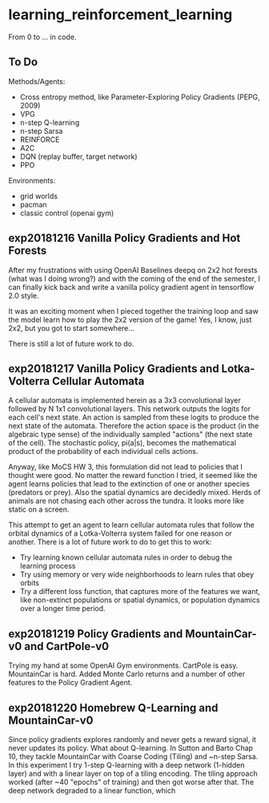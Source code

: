 # learning_reinforcement_learning

From 0 to ... in code.

## To Do

Methods/Agents:

- Cross entropy method, like Parameter-Exploring Policy Gradients (PEPG, 2009)
- VPG
- n-step Q-learning
- n-step Sarsa
- REINFORCE
- A2C
- DQN (replay buffer, target network)
- PPO

Environments:

- grid worlds
- pacman
- classic control (openai gym)


## exp20181216 Vanilla Policy Gradients and Hot Forests

After my frustrations with using OpenAI Baselines deepq on 2x2 hot forests (what was I doing wrong?) and with the coming of the end of the semester, I can finally kick back and write a vanilla policy gradient agent in tensorflow 2.0 style.

It was an exciting moment when I pieced together the training loop and saw the model learn how to play the 2x2 version of the game! Yes, I know, just 2x2, but you got to start somewhere...

There is still a lot of future work to do.


## exp20181217 Vanilla Policy Gradients and Lotka-Volterra Cellular Automata

A cellular automata is implemented herein as a 3x3 convolutional layer followed by N 1x1 convolutional layers.  This network outputs the logits for each cell's next state.  An action is sampled from these logits to produce the next state of the automata.  Therefore the action space is the product (in the algebraic type sense) of the individually sampled "actions" (the next state of the cell).  The stochastic policy, pi(a|s), becomes the mathematical product of the probability of each individual cells actions.  

Anyway, like MoCS HW 3, this formulation did not lead to policies that I thought were good.  No matter the reward function I tried, it seemed like the agent learns policies that lead to the extinction of one or another species (predators or prey).  Also the spatial dynamics are decidedly mixed. Herds of animals are not chasing each other across the tundra. It looks more like static on a screen.

This attempt to get an agent to learn cellular automata rules that follow the orbital dynamics of a Lotka-Volterra system failed for one reason or another.  There is a lot of future work to do to get this to work:

- Try learning known cellular automata rules in order to debug the learning process
- Try using memory or very wide neighborhoods to learn rules that obey orbits
- Try a different loss function, that captures more of the features we want, like non-extinct populations or spatial dynamics, or population dynamics over a longer time period.


## exp20181219 Policy Gradients and MountainCar-v0 and CartPole-v0

Trying my hand at some OpenAI Gym environments. CartPole is easy. MountainCar is hard. Added Monte Carlo returns and a number of other features to the Policy Gradient Agent.


## exp20181220 Homebrew Q-Learning and MountainCar-v0

Since policy gradients explores randomly and never gets a reward signal, it never updates its policy. What about Q-learning. In Sutton and Barto Chap 10, they tackle MountainCar with Coarse Coding (Tiling) and ~n-step Sarsa. In this experiment I try 1-step Q-learning with a deep network (1-hidden layer) and with a linear layer on top of a tiling encoding.  The tiling approach worked (after ~40 "epochs" of training) and then got worse after that. The deep network degraded to a linear function, which